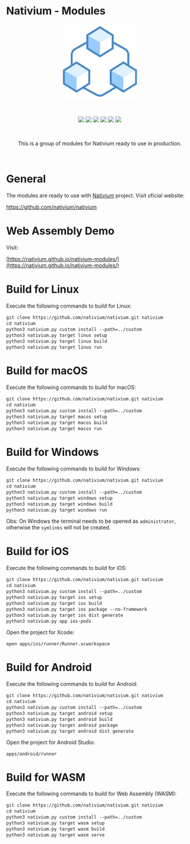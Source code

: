 # Nativium - Modules

<p align="center">
    <a href="https://github.com/nativium/nativium-modules" target="_blank" rel="noopener noreferrer">
        <img src="extras/images/logo.png" alt="Nativium Modules" style="max-width: 200px;" width="200px">
    </a>
</p>

<br>

<p align="center">
    <a href="https://github.com/nativium/nativium-modules/actions/workflows/linux.yml"><img src="https://github.com/nativium/nativium-modules/actions/workflows/linux.yml/badge.svg"></a>
    <a href="https://github.com/nativium/nativium-modules/actions/workflows/macos.yml"><img src="https://github.com/nativium/nativium-modules/actions/workflows/macos.yml/badge.svg"></a>
    <a href="https://github.com/nativium/nativium-modules/actions/workflows/windows.yml"><img src="https://github.com/nativium/nativium-modules/actions/workflows/windows.yml/badge.svg"></a>
    <a href="https://github.com/nativium/nativium-modules/actions/workflows/ios.yml"><img src="https://github.com/nativium/nativium-modules/actions/workflows/ios.yml/badge.svg"></a>
    <a href="https://github.com/nativium/nativium-modules/actions/workflows/android.yml"><img src="https://github.com/nativium/nativium-modules/actions/workflows/android.yml/badge.svg"></a>
    <a href="https://github.com/nativium/nativium-modules/actions/workflows/wasm.yml"><img src="https://github.com/nativium/nativium-modules/actions/workflows/wasm.yml/badge.svg"></a>
</p>

<br>

<p align="center">This is a group of modules for Nativium ready to use in production.</p>

<br>

# General

The modules are ready to use with [Nativium](https://github.com/nativium/nativium) project. Visit oficial website:

https://github.com/nativium/nativium

# Web Assembly Demo

Visit:

[https://nativium.github.io/nativium-modules/](https://nativium.github.io/nativium-modules/)

# Build for Linux

Execute the following commands to build for Linux:

```
git clone https://github.com/nativium/nativium.git nativium
cd nativium
python3 nativium.py custom install --path=../custom
python3 nativium.py target linux setup
python3 nativium.py target linux build
python3 nativium.py target linux run
```

# Build for macOS

Execute the following commands to build for macOS:

```
git clone https://github.com/nativium/nativium.git nativium
cd nativium
python3 nativium.py custom install --path=../custom
python3 nativium.py target macos setup
python3 nativium.py target macos build
python3 nativium.py target macos run
```

# Build for Windows

Execute the following commands to build for Windows:

```
git clone https://github.com/nativium/nativium.git nativium
cd nativium
python3 nativium.py custom install --path=../custom
python3 nativium.py target windows setup
python3 nativium.py target windows build
python3 nativium.py target windows run
```

Obs: On Windows the terminal needs to be opened as `administrator`, otherwise the `symlinks` will not be created.

# Build for iOS

Execute the following commands to build for iOS:

```
git clone https://github.com/nativium/nativium.git nativium
cd nativium
python3 nativium.py custom install --path=../custom
python3 nativium.py target ios setup
python3 nativium.py target ios build
python3 nativium.py target ios package --no-framework
python3 nativium.py target ios dist generate
python3 nativium.py app ios-pods
```

Open the project for Xcode:

```
open apps/ios/runner/Runner.xcworkspace
```

# Build for Android

Execute the following commands to build for Android:

```
git clone https://github.com/nativium/nativium.git nativium
cd nativium
python3 nativium.py custom install --path=../custom
python3 nativium.py target android setup
python3 nativium.py target android build
python3 nativium.py target android package
python3 nativium.py target android dist generate
```

Open the project for Android Studio:

```
apps/android/runner
```

# Build for WASM

Execute the following commands to build for Web Assembly (WASM):

```
git clone https://github.com/nativium/nativium.git nativium
cd nativium
python3 nativium.py custom install --path=../custom
python3 nativium.py target wasm setup
python3 nativium.py target wasm build
python3 nativium.py target wasm serve
```
